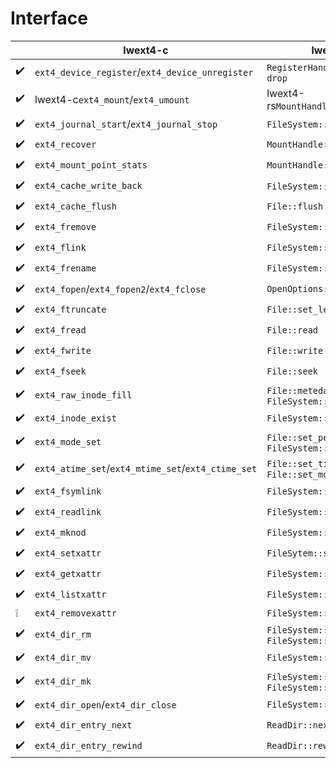 # Interface

|                          | lwext4-c                                           | lwext4-rs                                               |
| ------------------------ | -------------------------------------------------- |---------------------------------------------------------|
| :heavy_check_mark:       | `ext4_device_register`/`ext4_device_unregister`    | `RegisterHandle::register` / `drop`                     |
| :heavy_check_mark:       | lwext4-c`ext4_mount`/`ext4_umount`                 | lwext4-rs`MountHandle::mount` / `drop`                  |
| :heavy_check_mark:       | `ext4_journal_start`/`ext4_journal_stop`           | `FileSystem::new` / `drop`                              |
| :heavy_check_mark:       | `ext4_recover`                                     | `MountHandle::mount`                                    |
| :heavy_check_mark:       | `ext4_mount_point_stats`                           | `MountHandle::stats`                                    |
| :heavy_check_mark:       | `ext4_cache_write_back`                            | `FileSystem::new` / `drop`                              |
| :heavy_check_mark:       | `ext4_cache_flush`                                 | `File::flush`                                           |
| :heavy_check_mark:       | `ext4_fremove`                                     | `FileSystem::remove_file`                               |
| :heavy_check_mark:       | `ext4_flink`                                       | `FileSystem::hard_link`                                 |
| :heavy_check_mark:       | `ext4_frename`                                     | `FileSystem::rename`                                    |
| :heavy_check_mark:       | `ext4_fopen`/`ext4_fopen2`/`ext4_fclose`           | `OpenOptions::open`                                     |
| :heavy_check_mark:       | `ext4_ftruncate`                                   | `File::set_len`                                         |
| :heavy_check_mark:       | `ext4_fread`                                       | `File::read`                                            |
| :heavy_check_mark:       | `ext4_fwrite`                                      | `File::write`                                           |
| :heavy_check_mark:       | `ext4_fseek`                                       | `File::seek`                                            |
| :heavy_check_mark:       | `ext4_raw_inode_fill`                              | `File::metedata` / `FileSystem::metedata`               |
| :heavy_check_mark:       | `ext4_inode_exist`                                 | `FileSystem::exists`                                    |
| :heavy_check_mark:       | `ext4_mode_set`                                    | `File::set_permissions` / `FileSystem::set_permissions` |
| :heavy_check_mark:       | `ext4_atime_set`/`ext4_mtime_set`/`ext4_ctime_set` | `File::set_times` / `File::set_modified`                |
| :heavy_check_mark:       | `ext4_fsymlink`                                    | `FileSystem::soft_link`                                 |
| :heavy_check_mark:       | `ext4_readlink`                                    | `FileSystem::read_link`                                 |
| :heavy_check_mark: | `ext4_mknod`                                       | `FileSystem::mknod`                                      |
| :heavy_check_mark:       | `ext4_setxattr`                                    | `FileSytem::set_xattr`                                  |
| :heavy_check_mark:       | `ext4_getxattr`                                    | `FileSystem::get_xattr`                                 |
| :heavy_check_mark:       | `ext4_listxattr`                                   | `FileSystem::list_xattr`                                |
| :grey_exclamation:       | `ext4_removexattr`                                 | `FileSystem::remove_xattr`                              |
| :heavy_check_mark:       | `ext4_dir_rm`                                      | `FileSystem::remove_dir` / `FileSystem::remove_dir_all` |
| :heavy_check_mark:       | `ext4_dir_mv`                                      | `FileSystem::rename`                                    |
| :heavy_check_mark:       | `ext4_dir_mk`                                      | `FileSystem::create_dir` / `FileSystem::create_dir_all` |
| :heavy_check_mark:       | `ext4_dir_open`/`ext4_dir_close`                   | `FileSystem::readdir`                                   |
| :heavy_check_mark:       | `ext4_dir_entry_next`                              | `ReadDir::next`                                         |
| :heavy_check_mark:       | `ext4_dir_entry_rewind`                            | `ReadDir::rewind`                                       |



